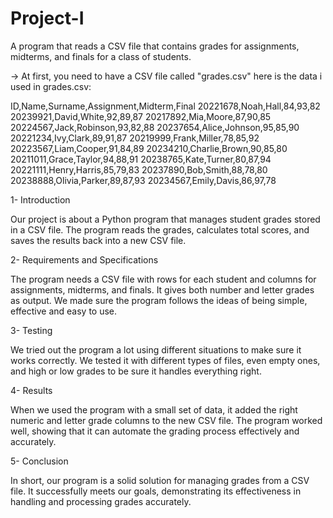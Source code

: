 # Project-I
A program that reads a CSV file that contains grades for assignments, midterms, and finals for a class of students.

-> At first, you need to have a CSV file called "grades.csv"
here is the data i used in grades.csv:

ID,Name,Surname,Assignment,Midterm,Final 
20221678,Noah,Hall,84,93,82 
20239921,David,White,92,89,87 
20217892,Mia,Moore,87,90,85 
20224567,Jack,Robinson,93,82,88 
20237654,Alice,Johnson,95,85,90 
20221234,Ivy,Clark,89,91,87 
20219999,Frank,Miller,78,85,92 
20223567,Liam,Cooper,91,84,89 
20234210,Charlie,Brown,90,85,80 
20211011,Grace,Taylor,94,88,91 
20238765,Kate,Turner,80,87,94 
20221111,Henry,Harris,85,79,83 
20237890,Bob,Smith,88,78,80 
20238888,Olivia,Parker,89,87,93 
20234567,Emily,Davis,86,97,78 

1- Introduction 

Our project is about a Python program that manages student grades stored in a CSV file. The program reads the grades, calculates total scores, and saves the results back into a new CSV file. 

2- Requirements and Specifications 

The program needs a CSV file with rows for each student and columns for assignments, midterms, and finals. It gives both number and letter grades as output. We made sure the program follows the ideas of being simple, effective and easy to use. 

3- Testing 

We tried out the program a lot using different situations to make sure it works correctly. We tested it with different types of files, even empty ones, and high or low grades to be sure it handles everything right. 

4- Results 

When we used the program with a small set of data, it added the right numeric and letter grade columns to the new CSV file. The program worked well, showing that it can automate the grading process effectively and accurately. 

5- Conclusion 

In short, our program is a solid solution for managing grades from a CSV file. It successfully meets our goals, demonstrating its effectiveness in handling and processing grades accurately. 
